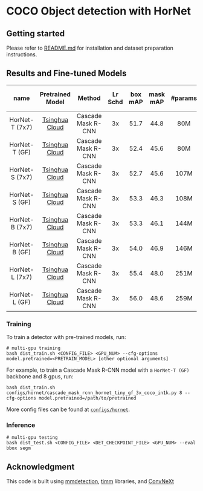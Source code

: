 # COCO Object detection with HorNet

## Getting started 

 Please refer to [README.md](https://github.com/SwinTransformer/Swin-Transformer-Object-Detection/blob/6a979e2164e3fb0de0ca2546545013a4d71b2f7d/README.md) for installation and dataset preparation instructions.

## Results and Fine-tuned Models

| name | Pretrained Model | Method | Lr Schd | box mAP | mask mAP | #params | FLOPs | Fine-tuned Model |
|:---:|:---:|:---:|:---:| :---:|:---:|:---:|:---:| :---:|
| HorNet-T (7x7)| [Tsinghua Cloud](https://cloud.tsinghua.edu.cn/f/2fcf6ac11f104e0bb7f6/?dl=1) | Cascade Mask R-CNN | 3x | 51.7 | 44.8 | 80M | 730G | [Tsinghua Cloud](https://cloud.tsinghua.edu.cn/f/98fe75fe5d544c409852/?dl=1) |
| HorNet-T (GF)| [Tsinghua Cloud](https://cloud.tsinghua.edu.cn/f/c8a82a241b8a494cbf3e/?dl=1) | Cascade Mask R-CNN | 3x | 52.4 | 45.6 | 80M | 728G | [Tsinghua Cloud](https://cloud.tsinghua.edu.cn/f/c6cbd11caf4449b49265/?dl=1) |
| HorNet-S (7x7)| [Tsinghua Cloud](https://cloud.tsinghua.edu.cn/f/9d7043023da14e4b8b2e/?dl=1) | Cascade Mask R-CNN | 3x | 52.7 | 45.6 | 107M | 830G | [Tsinghua Cloud](https://cloud.tsinghua.edu.cn/f/8da73119497745f39c3f/?dl=1) |
| HorNet-S (GF)| [Tsinghua Cloud](https://cloud.tsinghua.edu.cn/f/19eef725b2e64692b8b0/?dl=1) | Cascade Mask R-CNN | 3x | 53.3 | 46.3 | 108M | 827G | [Tsinghua Cloud](https://cloud.tsinghua.edu.cn/f/c20b1ee6ed55479ab56d/?dl=1) |
| HorNet-B (7x7)| [Tsinghua Cloud](https://cloud.tsinghua.edu.cn/f/836ab04898c646c389ce/?dl=1)| Cascade Mask R-CNN | 3x | 53.3 | 46.1 | 144M | 969G | [Tsinghua Cloud](https://cloud.tsinghua.edu.cn/f/80537e4cbd53465fa0ec/?dl=1) |
| HorNet-B (GF)| [Tsinghua Cloud](https://cloud.tsinghua.edu.cn/f/60f706e36f6b4098a1f9/?dl=1) | Cascade Mask R-CNN | 3x | 54.0 | 46.9 | 146M | 965G | [Tsinghua Cloud](https://cloud.tsinghua.edu.cn/f/d0c0027d31e144aaa260/?dl=1) |
| HorNet-L (7x7)| [Tsinghua Cloud](https://cloud.tsinghua.edu.cn/f/4de41e26cb254c28a61a/?dl=1) | Cascade Mask R-CNN | 3x | 55.4 | 48.0 | 251M | 1363G | [Tsinghua Cloud](https://cloud.tsinghua.edu.cn/f/22eb5edba61f461ab7bc/?dl=1) |
| HorNet-L (GF)| [Tsinghua Cloud](https://cloud.tsinghua.edu.cn/f/8679b6acf63c41e285d9/?dl=1) | Cascade Mask R-CNN | 3x | 56.0 | 48.6 | 259M | 1358G | [Tsinghua Cloud](https://cloud.tsinghua.edu.cn/f/8e99e2bb4856452ea8cc/?dl=1) |


### Training

To train a detector with pre-trained models, run:
```
# multi-gpu training
bash dist_train.sh <CONFIG_FILE> <GPU_NUM> --cfg-options model.pretrained=<PRETRAIN_MODEL> [other optional arguments] 
```
For example, to train a Cascade Mask R-CNN model with a `HorNet-T (GF)` backbone and 8 gpus, run:
```
bash dist_train.sh configs/hornet/cascade_mask_rcnn_hornet_tiny_gf_3x_coco_in1k.py 8 --cfg-options model.pretrained=/path/to/pretrained
```

More config files can be found at [`configs/hornet`](configs/hornet).

### Inference
```
# multi-gpu testing
bash dist_test.sh <CONFIG_FILE> <DET_CHECKPOINT_FILE> <GPU_NUM> --eval bbox segm
```

## Acknowledgment 

This code is built using [mmdetection](https://github.com/open-mmlab/mmdetection), [timm](https://github.com/rwightman/pytorch-image-models) libraries, and [ConvNeXt](https://github.com/facebookresearch/ConvNeXt)
